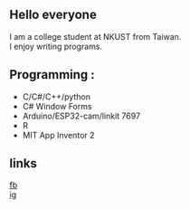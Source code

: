 ## Hello everyone
I am a college student at NKUST from Taiwan.  
I enjoy writing programs.
## Programming :
- C/C#/C++/python
- C# Window Forms
- Arduino/ESP32-cam/linkit 7697
- R
- MIT App Inventor 2
## links
[fb](https://www.facebook.com/profile.php?id=100008125330551&locale=zh_TW)  
[ig](https://www.instagram.com/xixa3333/)  
